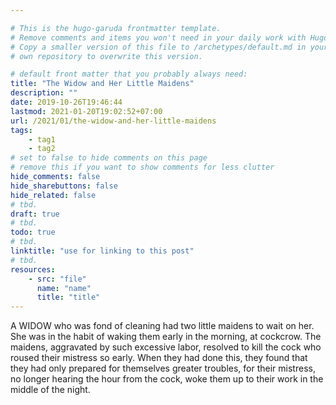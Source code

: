 ```yaml
---

# This is the hugo-garuda frontmatter template.
# Remove comments and items you won't need in your daily work with Hugo.
# Copy a smaller version of this file to /archetypes/default.md in your
# own repository to overwrite this version.

# default front matter that you probably always need:
title: "The Widow and Her Little Maidens"
description: ""
date: 2019-10-26T19:46:44
lastmod: 2021-01-20T19:02:52+07:00
url: /2021/01/the-widow-and-her-little-maidens
tags:
    - tag1
    - tag2
# set to false to hide comments on this page
# remove this if you want to show comments for less clutter
hide_comments: false
hide_sharebuttons: false
hide_related: false
# tbd.
draft: true
# tbd.
todo: true
# tbd.
linktitle: "use for linking to this post"
# tbd.
resources:
    - src: "file"
      name: "name"
      title: "title"
---
```

A WIDOW who was fond of cleaning had two little maidens to wait on her. She was in the habit of waking them early in the morning, at cockcrow. The maidens, aggravated by such excessive labor, resolved to kill the cock who roused their mistress so early. When they had done this, they found that they had only prepared for themselves greater troubles, for their mistress, no longer hearing the hour from the cock, woke them up to their work in the middle of the night.


